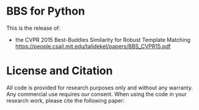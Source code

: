 BBS for Python 
==================

This is the release of:
 - the CVPR 2015 Best-Buddies Similarity for Robust Template Matching
 https://people.csail.mit.edu/talidekel/papers/BBS_CVPR15.pdf

License and Citation
====================

All code is provided for research purposes only and without any warranty. Any commercial use requires our consent. When using the code in your research work, please cite the following paper:

